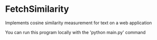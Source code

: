 # FetchSimilarity
Implements cosine similarity measurement for text on a web application

You can run this program locally with the 'python main.py' command

